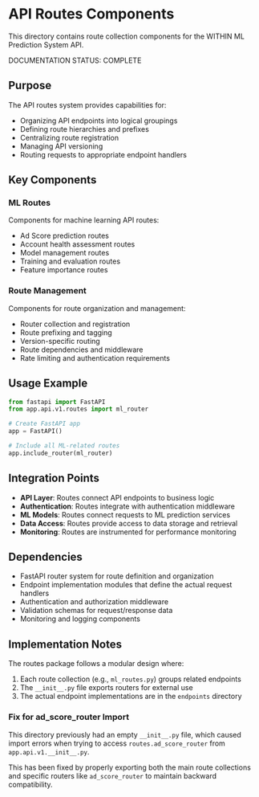 # API Routes Components

This directory contains route collection components for the WITHIN ML Prediction System API.

DOCUMENTATION STATUS: COMPLETE

## Purpose

The API routes system provides capabilities for:
- Organizing API endpoints into logical groupings
- Defining route hierarchies and prefixes
- Centralizing route registration
- Managing API versioning
- Routing requests to appropriate endpoint handlers

## Key Components

### ML Routes

Components for machine learning API routes:
- Ad Score prediction routes
- Account health assessment routes
- Model management routes
- Training and evaluation routes
- Feature importance routes

### Route Management

Components for route organization and management:
- Router collection and registration
- Route prefixing and tagging
- Version-specific routing
- Route dependencies and middleware
- Rate limiting and authentication requirements

## Usage Example

```python
from fastapi import FastAPI
from app.api.v1.routes import ml_router

# Create FastAPI app
app = FastAPI()

# Include all ML-related routes
app.include_router(ml_router)
```

## Integration Points

- **API Layer**: Routes connect API endpoints to business logic
- **Authentication**: Routes integrate with authentication middleware
- **ML Models**: Routes connect requests to ML prediction services
- **Data Access**: Routes provide access to data storage and retrieval
- **Monitoring**: Routes are instrumented for performance monitoring

## Dependencies

- FastAPI router system for route definition and organization
- Endpoint implementation modules that define the actual request handlers
- Authentication and authorization middleware
- Validation schemas for request/response data
- Monitoring and logging components

## Implementation Notes

The routes package follows a modular design where:
1. Each route collection (e.g., `ml_routes.py`) groups related endpoints
2. The `__init__.py` file exports routers for external use
3. The actual endpoint implementations are in the `endpoints` directory

### Fix for ad_score_router Import

This directory previously had an empty `__init__.py` file, which caused import errors when trying to access `routes.ad_score_router` from `app.api.v1.__init__.py`. 

This has been fixed by properly exporting both the main route collections and specific routers like `ad_score_router` to maintain backward compatibility. 